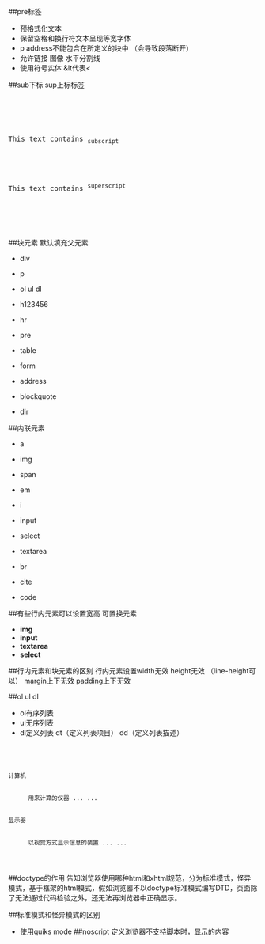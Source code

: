 ##pre标签
* 预格式化文本
* 保留空格和换行符文本呈现等宽字体
* p address不能包含在所定义的块中 （会导致段落断开）
* 允许链接 图像 水平分割线
* 使用符号实体 &lt代表<

##sub下标 sup上标标签
<pre>
<html>
<body>

<p>
This text contains <sub>subscript</sub>
</p>

<p>
This text contains <sup>superscript</sup>
</p>

</body>
</html>
</pre>

##块元素
默认填充父元素
* div
* p
* ol ul dl

* h123456
* hr
* pre

* table
* form

* address
* blockquote
* dir

##内联元素
* a
* img

* span
* em
* i

* input
* select
* textarea

* br
* cite
* code



##有些行内元素可以设置宽高
可置换元素

* **img**
* **input**
* **textarea**
* **select**


##行内元素和块元素的区别
行内元素设置width无效 height无效 （line-height可以） margin上下无效 padding上下无效

##ol ul dl
* ol有序列表
* ul无序列表
* dl定义列表 dt（定义列表项目） dd（定义列表描述）

<code>
<dl>
   <dt>计算机</dt>
   <dd>用来计算的仪器 ... ...</dd>
   <dt>显示器</dt>
   <dd>以视觉方式显示信息的装置 ... ...</dd>
</dl>
</code>

##doctype的作用
告知浏览器使用哪种html和xhtml规范，分为标准模式，怪异模式，基于框架的html模式，假如浏览器不以doctype标准模式编写DTD，页面除了无法通过代码检验之外，还无法再浏览器中正确显示。

##标准模式和怪异模式的区别
* 使用quiks mode
##noscript 定义浏览器不支持脚本时，显示的内容

